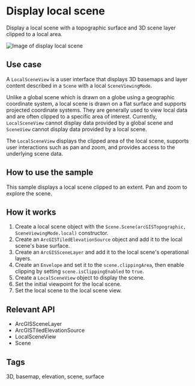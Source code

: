 # Display local scene

Display a local scene with a topographic surface and 3D scene layer clipped to a local area.

![Image of display local scene](DisplayLocalScene.png)

## Use case

A `LocalSceneView` is a user interface that displays 3D basemaps and layer content described in a `Scene` with a local `SceneViewingMode`. 

Unlike a global scene which is drawn on a globe using a geographic coordinate system, a local scene is drawn on a flat surface and supports projected coordinate systems. They are generally used to view local data and are often clipped to a specific area of interest. Currently, `LocalSceneView` cannot display data provided by a global scene and `SceneView` cannot display data provided by a local scene.

The `LocalSceneView` displays the clipped area of the local scene, supports user interactions such as pan and zoom, and provides access to the underlying scene data.

## How to use the sample

This sample displays a local scene clipped to an extent. Pan and zoom to explore the scene.

## How it works

1. Create a local scene object with the `Scene.Scene(arcGISTopographic, SceneViewingMode.local)` constructor.
2. Create an `ArcGISTiledElevationSource` object and add it to the local scene's base surface.
3. Create an `ArcGISSceneLayer` and add it to the local scene's operational layers.
4. Create an `Envelope` and set it to the `scene.clippingArea`, then enable clipping by setting `scene.isClippingEnabled` to `true`.
5. Create a `LocalSceneView` object to display the scene.
6. Set the initial viewpoint for the local scene.
7. Set the local scene to the local scene view.

## Relevant API

* ArcGISSceneLayer
* ArcGISTiledElevationSource
* LocalSceneView
* Scene

## Tags

3D, basemap, elevation, scene, surface
